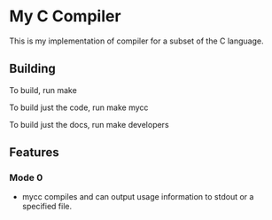 # My C Compiler

This is my implementation of compiler for a subset of the C language.

## Building

To build, run 
    make

To build just the code, run
    make mycc

To build just the docs, run 
    make developers

## Features

### Mode 0

- mycc compiles and can output usage information to stdout or a specified file.